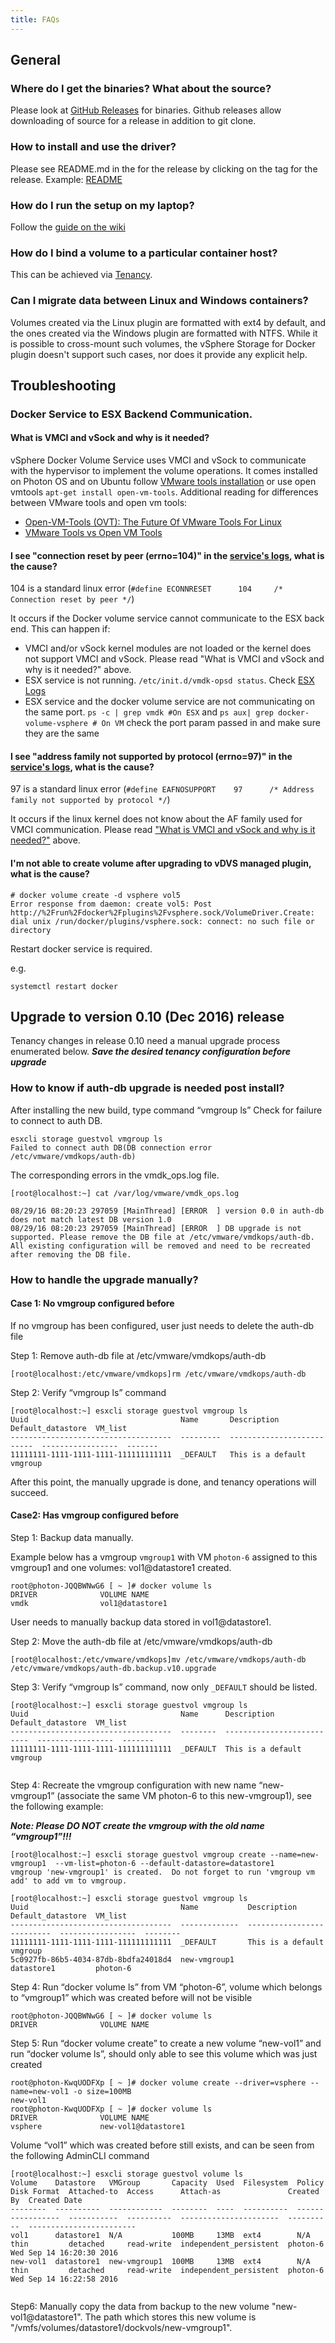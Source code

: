 ```yaml
---
title: FAQs
---
```


## General

### Where do I get the binaries? What about the source?
Please look at [GitHub Releases](https://github.com/vmware/docker-volume-vsphere/releases) for binaries. Github releases allow downloading of source for a release in addition to git clone.

### How to install and use the driver?
Please see README.md in the for the release by clicking on the tag for the release. Example: [README](https://github.com/vmware/docker-volume-vsphere/tree/0.1.0.tp.2)

### How do I run the setup on my laptop?
Follow the [guide on the wiki](https://github.com/vmware/docker-volume-vsphere/wiki/Using-laptop-for-running-the-entire-stack)

### How do I bind a volume to a particular container host?
This can be achieved via [Tenancy](http://vmware.github.io/docker-volume-vsphere/documentation/tenancy.html).

### Can I migrate data between Linux and Windows containers?
Volumes created via the Linux plugin are formatted with ext4 by default, and the ones created via the Windows plugin are formatted with NTFS. While it is possible to cross-mount such volumes, the vSphere Storage for Docker plugin doesn't support such cases, nor does it provide any explicit help.

## Troubleshooting

### Docker Service to ESX Backend Communication.

#### What is VMCI and vSock and why is it needed?

vSphere Docker Volume Service uses VMCI and vSock to communicate with the hypervisor to implement the volume operations. It comes installed on Photon OS and on Ubuntu follow [VMware tools installation](http://pubs.vmware.com/vsphere-60/index.jsp#com.vmware.vsphere.vm_admin.doc/GUID-08BB9465-D40A-4E16-9E15-8C016CC8166F.html#GUID-08BB9465-D40A-4E16-9E15-8C016CC8166F) or use open vmtools
```apt-get install open-vm-tools```.
Additional reading for differences between VMware tools and open vm tools:

* [Open-VM-Tools (OVT): The Future Of VMware Tools For Linux](http://blogs.vmware.com/vsphere/2015/09/open-vm-tools-ovt-the-future-of-vmware-tools-for-linux.html)
* [VMware Tools vs Open VM Tools](http://superuser.com/questions/270112/open-vm-tools-vs-vmware-tools)

#### I see "connection reset by peer (errno=104)" in the [service's logs](https://github.com/vmware/docker-volume-vsphere#logging), what is the cause?
104 is a standard linux error (```#define ECONNRESET      104     /* Connection reset by peer */```)

It occurs if the Docker volume service cannot communicate to the ESX back end. This can happen if:
   * VMCI and/or vSock kernel modules are not loaded or the kernel does not support VMCI and vSock. Please read "What is VMCI and vSock and why is it needed?" above.
   * ESX service is not running. ```/etc/init.d/vmdk-opsd status```. Check [ESX Logs](https://github.com/vmware/docker-volume-vsphere#logging)
   * ESX service and the docker volume service are not communicating on the same port. ```ps -c | grep vmdk #On ESX``` and ```ps aux| grep docker-volume-vsphere # On VM``` check the port param passed in and make sure they are the same

#### I see "address family not supported by protocol (errno=97)" in the [service's logs](https://github.com/vmware/docker-volume-vsphere#logging), what is the cause?
97 is a standard linux error (```#define EAFNOSUPPORT    97      /* Address family not supported by protocol */```)

It occurs if the linux kernel does not know about the AF family used for VMCI communication. Please read ["What is VMCI and vSock and why is it needed?"](https://vmware.github.io/docker-volume-vsphere/user-guide/faq/#what-is-vmci-and-vsock-and-why-is-it-needed) above.

#### I'm not able to create volume after upgrading to vDVS managed plugin, what is the cause?
```
# docker volume create -d vsphere vol5
Error response from daemon: create vol5: Post http://%2Frun%2Fdocker%2Fplugins%2Fvsphere.sock/VolumeDriver.Create: dial unix /run/docker/plugins/vsphere.sock: connect: no such file or directory
```

Restart docker service is required.

e.g.
```
systemctl restart docker
```


## Upgrade to version 0.10 (Dec 2016) release

Tenancy changes in release 0.10 need a manual upgrade process enumerated below.
***Save the desired tenancy configuration before upgrade***

### How to know if auth-db upgrade is needed post install?

After installing the new build, type command “vmgroup ls”
Check for failure to connect to auth DB.

```
esxcli storage guestvol vmgroup ls
Failed to connect auth DB(DB connection error /etc/vmware/vmdkops/auth-db)
```

The corresponding errors in the vmdk_ops.log file.

```
[root@localhost:~] cat /var/log/vmware/vmdk_ops.log

08/29/16 08:20:23 297059 [MainThread] [ERROR  ] version 0.0 in auth-db does not match latest DB version 1.0
08/29/16 08:20:23 297059 [MainThread] [ERROR  ] DB upgrade is not supported. Please remove the DB file at /etc/vmware/vmdkops/auth-db. All existing configuration will be removed and need to be recreated after removing the DB file.
```

### How to handle the upgrade manually?

#### Case 1: No vmgroup configured before

If no vmgroup has been configured, user just needs to delete the auth-db file

Step 1: Remove  auth-db file at /etc/vmware/vmdkops/auth-db

```
[root@localhost:/etc/vmware/vmdkops]rm /etc/vmware/vmdkops/auth-db
```

Step 2: Verify “vmgroup ls” command
```
[root@localhost:~] esxcli storage guestvol vmgroup ls
Uuid                                  Name       Description                 Default_datastore  VM_list
------------------------------------  ---------  --------------------------  -----------------  -------
11111111-1111-1111-1111-111111111111  _DEFAULT   This is a default vmgroup

```

After this point, the manually upgrade is done, and tenancy operations will succeed.

#### Case2: Has vmgroup configured before
Step 1: Backup data manually.

Example below has a vmgroup ```vmgroup1``` with VM ```photon-6``` assigned to this vmgroup1 and one volumes: vol1@datastore1 created.

```
root@photon-JQQBWNwG6 [ ~ ]# docker volume ls
DRIVER              VOLUME NAME
vmdk                vol1@datastore1
```

User needs to manually backup data stored in vol1@datastore1.

Step 2: Move the auth-db file at /etc/vmware/vmdkops/auth-db

```
[root@localhost:/etc/vmware/vmdkops]mv /etc/vmware/vmdkops/auth-db /etc/vmware/vmdkops/auth-db.backup.v10.upgrade
```

Step 3: Verify “vmgroup ls” command, now only  ```_DEFAULT``` should be listed.

```
[root@localhost:~] esxcli storage guestvol vmgroup ls
Uuid                                  Name      Description                 Default_datastore  VM_list
------------------------------------  --------  --------------------------  -----------------  -------
11111111-1111-1111-1111-111111111111  _DEFAULT  This is a default vmgroup


```

Step 4: Recreate the vmgroup configuration with new name “new-vmgroup1” (associate the same VM photon-6 to this new-vmgroup1), see the following example:

***Note: Please DO NOT create the vmgroup with the old name “vmgroup1”!!!***

```
[root@localhost:~] esxcli storage guestvol vmgroup create --name=new-vmgroup1  --vm-list=photon-6 --default-datastore=datastore1
vmgroup 'new-vmgroup1' is created.  Do not forget to run 'vmgroup vm add' to add vm to vmgroup.

[root@localhost:~] esxcli storage guestvol vmgroup ls
Uuid                                  Name           Description                 Default_datastore  VM_list
------------------------------------  -------------  --------------------------  -----------------  --------
11111111-1111-1111-1111-111111111111  _DEFAULT       This is a default vmgroup
5c0927fb-86b5-4034-87db-8bdfa24018d4  new-vmgroup1                              datastore1         photon-6
```

Step 4: Run “docker volume ls” from VM “photon-6”,  volume which belongs to “vmgroup1” which was created before will not be visible
```
root@photon-JQQBWNwG6 [ ~ ]# docker volume ls
DRIVER              VOLUME NAME
```

Step 5: Run “docker volume create”  to create a new volume “new-vol1” and run “docker volume ls”,   should only able to see this volume which was just created
```
root@photon-KwqUODFXp [ ~ ]# docker volume create --driver=vsphere --name=new-vol1 -o size=100MB
new-vol1
root@photon-KwqUODFXp [ ~ ]# docker volume ls
DRIVER              VOLUME NAME
vsphere             new-vol1@datastore1
```

Volume “vol1” which was created before still exists, and can be seen from the following AdminCLI command

```
[root@localhost:~] esxcli storage guestvol volume ls
Volume    Datastore   VMGroup       Capacity  Used  Filesystem  Policy  Disk Format  Attached-to  Access      Attach-as               Created By  Created Date
--------  ----------  ------------  --------  ----  ----------  ------  -----------  -----------  ----------  ----------------------  ----------  ------------------------
vol1      datastore1  N/A           100MB     13MB  ext4        N/A     thin         detached     read-write  independent_persistent  photon-6    Wed Sep 14 16:20:30 2016
new-vol1  datastore1  new-vmgroup1  100MB     13MB  ext4        N/A     thin         detached     read-write  independent_persistent  photon-6    Wed Sep 14 16:22:58 2016


```

Step6: Manually copy the data from backup to the new volume "new-vol1@datastore1".
The path which stores this new volume is "/vmfs/volumes/datastore1/dockvols/new-vmgroup1".
